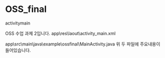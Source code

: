 # OSS_final

activitymain

OSS 수업 과제 2입니다.
 app\res\laout\activity_main.xml
 
app\src\main\java\example\ossfinal\MainActivity.java
위 두 파일에 주요내용이 들어있습니다.
